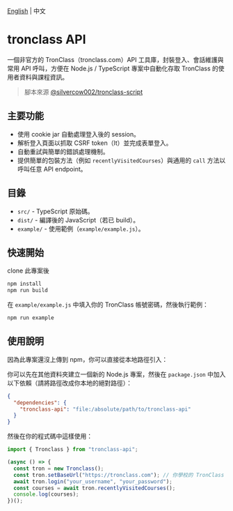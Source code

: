 [English](./README.md) | 中文

# tronclass API

一個非官方的 TronClass（tronclass.com）API 工具庫，封裝登入、會話維護與常用 API 呼叫，方便在 Node.js / TypeScript 專案中自動化存取 TronClass 的使用者資料與課程資訊。
> 腳本來源 [@silvercow002/tronclass-script](https://github.com/silvercow002/tronclass-script)

## 主要功能

- 使用 cookie jar 自動處理登入後的 session。
- 解析登入頁面以抓取 CSRF token（lt）並完成表單登入。
- 自動重試與簡單的錯誤處理機制。
- 提供簡單的包裝方法（例如 `recentlyVisitedCourses`）與通用的 `call` 方法以呼叫任意 API endpoint。

## 目錄

- `src/` - TypeScript 原始碼。
- `dist/` - 編譯後的 JavaScript（若已 build）。
- `example/` - 使用範例（`example/example.js`）。

## 快速開始

clone 此專案後
```bash
npm install
npm run build
```

在 `example/example.js` 中填入你的 TronClass 帳號密碼，然後執行範例：
```bash
npm run example
```

## 使用說明
因為此專案還沒上傳到 npm，你可以直接從本地路徑引入：

你可以先在其他資料夾建立一個新的 Node.js 專案，然後在 `package.json` 中加入以下依賴（請將路徑改成你本地的絕對路徑）：

```json
{
  "dependencies": {
    "tronclass-api": "file:/absolute/path/to/tronclass-api"
  } 
}
```

然後在你的程式碼中這樣使用：

```javascript
import { Tronclass } from "tronclass-api";

(async () => {
  const tron = new Tronclass();
  const tron.setBaseUrl("https://tronclass.com"); // 你學校的 TronClass 網址
  await tron.login("your_username", "your_password");
  const courses = await tron.recentlyVisitedCourses();
  console.log(courses);
})();
```


